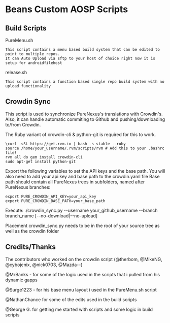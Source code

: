 Beans Custom AOSP Scripts
=========================

Build Scripts
-------------

PureMenu.sh

    This script contains a menu based build system that can be edited to point to multiple repos.
    It can Auto Upload via sftp to your host of choice right now it is setup for androidfilehost


release.sh

    This script contains a function based single repo build system with no upload functionality 



Crowdin Sync
------------
This script is used to synchronize PureNexus's translations with Crowdin's. Also, it can handle
automatic commiting to Github and pushing/downloading to/from Crowdin.

The Ruby variant of crowdin-cli & python-git is required for this to work.

    \curl -sSL https://get.rvm.io | bash -s stable --ruby
    source /home/your_username/.rvm/scripts/rvm # Add this to your .bashrc file!
    rvm all do gem install crowdin-cli
    sudo apt-get install python-git

Export the following variables to set the API keys and the base path.
You will also need to add your api key and base path to the crowdin.yaml file
Base path should contain all PureNexus trees in subfolders, named after PureNexus branches:

    export PURE_CROWDIN_API_KEY=your_api_key
    export PURE_CROWDIN_BASE_PATH=your_base_path

Execute:
    ./crowdin_sync.py --username your_github_username --branch branch_name [--no-download|--no-upload]

Placement
    crowdin_sync.py needs to be in the root of your source tree as well as the crowdin folder


Credits/Thanks
--------------
The contributors who worked on the crowdin script (@therbom, @MikeNG, @cybojenix, @nick0703, @Mazda--)

@MrBanks - for some of the logic used in the scripts that i pulled from his dynamic gapps

@Surge1223 - for his base menu layout i used in the PureMenu.sh script

@NathanChance for some of the edits used in the build scripts

@George G. for getting me started with scripts and some logic in build scripts


